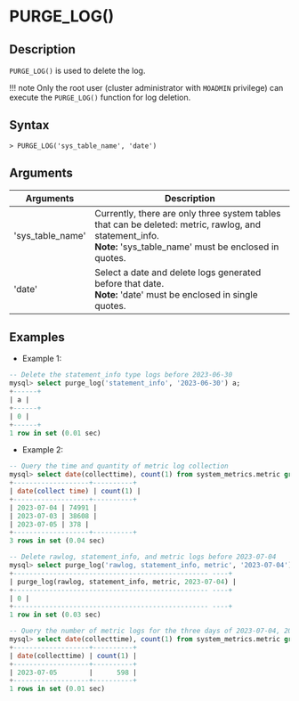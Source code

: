 # **PURGE_LOG()**

## **Description**

`PURGE_LOG()` is used to delete the log.

!!! note
    Only the root user (cluster administrator with `MOADMIN` privilege) can execute the `PURGE_LOG()` function for log deletion.

## **Syntax**

```
> PURGE_LOG('sys_table_name', 'date')
```

## **Arguments**

|  Arguments   | Description  |
|  ----  | ----  |
| 'sys_table_name' | Currently, there are only three system tables that can be deleted: metric, rawlog, and statement_info. <br>  __Note:__ 'sys_table_name' must be enclosed in quotes.|
| 'date' | Select a date and delete logs generated before that date. <br>  __Note:__ 'date' must be enclosed in single quotes. |

## **Examples**

- Example 1:

```sql
-- Delete the statement_info type logs before 2023-06-30
mysql> select purge_log('statement_info', '2023-06-30') a;
+------+
| a |
+------+
| 0 |
+------+
1 row in set (0.01 sec)
```

- Example 2:

```sql
-- Query the time and quantity of metric log collection
mysql> select date(collecttime), count(1) from system_metrics.metric group by date(collecttime);
+-------------------+----------+
| date(collect time) | count(1) |
+-------------------+----------+
| 2023-07-04 | 74991 |
| 2023-07-03 | 38608 |
| 2023-07-05 | 378 |
+-------------------+----------+
3 rows in set (0.04 sec)

-- Delete rawlog, statement_info, and metric logs before 2023-07-04
mysql> select purge_log('rawlog, statement_info, metric', '2023-07-04');
+------------------------------------------------- ----+
| purge_log(rawlog, statement_info, metric, 2023-07-04) |
+------------------------------------------------- ----+
| 0 |
+------------------------------------------------- ----+
1 row in set (0.03 sec)

-- Query the number of metric logs for the three days of 2023-07-04, 2023-07-03 and 2023-07-05 again
mysql> select date(collecttime), count(1) from system_metrics.metric group by date(collecttime);
+-------------------+----------+
| date(collecttime) | count(1) |
+-------------------+----------+
| 2023-07-05        |      598 |
+-------------------+----------+
1 rows in set (0.01 sec)
```
